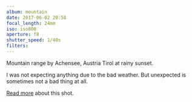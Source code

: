 ```yaml
---
album: mountain
date: 2017-06-02 20:58
focal_length: 24mm
iso: iso800
aperture: f8
shutter_speed: 1/40s
filters:
---
```


Mountain range by Achensee, Austria Tirol at rainy sunset.

I was not expecting anything due to the bad weather. But unexpected is sometimes not a bad thing at all.

[Read more](<{% link shutterbug/blog/_posts/2017-10-04-rofan-mountains-hike-with-unexpected.md %}>) about this shot.
